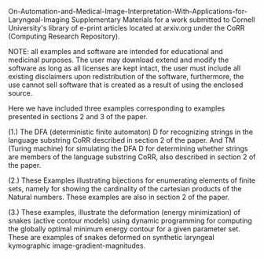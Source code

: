On-Automation-and-Medical-Image-Interpretation-With-Applications-for-Laryngeal-Imaging
Supplementary Materials for a work submitted to Cornell University's library of e-print articles located at arxiv.org under the CoRR (Computing Research Repository).

NOTE: all examples and software are intended for educational and medicinal purposes. The user may download extend and modify the software as long as all licenses are kept intact, the user must include all existing disclaimers upon redistribution of the software, furthermore, the use cannot sell software that is created as a result of using the enclosed source.

Here we have included three examples corresponding to examples presented in sections 2 and 3 of the paper.

(1.) The DFA (deterministic finite automaton) D for recognizing strings in the language substring CoRR described in section 2 of the paper. And TM (Turing machine) for simulating the DFA D for determining whether strings are members of the language substring CoRR, also described in section 2 of the paper.

(2.) These Examples illustrating bijections for enumerating elements of finite sets, namely for showing the cardinality of the cartesian products of the Natural numbers. These examples are also in section 2 of the paper.

(3.) These examples, illustrate the deformation (energy minimization) of snakes (active contour models) using dynamic programming for computing the globally optimal minimum energy contour for a given parameter set. These are examples of snakes deformed on synthetic laryngeal kymographic image-gradient-magnitudes.
